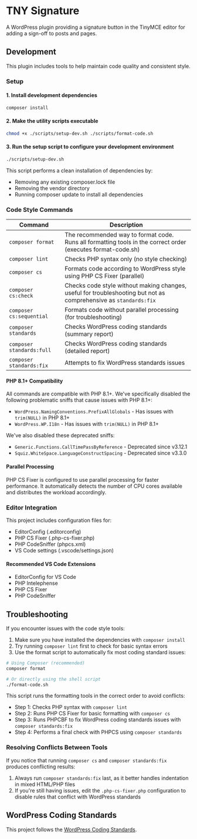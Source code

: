 # TNY Signature

A WordPress plugin providing a signature button in the TinyMCE editor for adding a sign-off to posts and pages.

## Development

This plugin includes tools to help maintain code quality and consistent style.

### Setup

#### 1. Install development dependencies

```bash
composer install
```

#### 2. Make the utility scripts executable

```bash
chmod +x ./scripts/setup-dev.sh ./scripts/format-code.sh
```

#### 3. Run the setup script to configure your development environment

```bash
./scripts/setup-dev.sh
```

This script performs a clean installation of dependencies by:

- Removing any existing composer.lock file
- Removing the vendor directory
- Running composer update to install all dependencies

### Code Style Commands

| Command | Description |
|---------|-------------|
| `composer format` | The recommended way to format code. Runs all formatting tools in the correct order (executes format-code.sh) |
| `composer lint` | Checks PHP syntax only (no style checking) |
| `composer cs` | Formats code according to WordPress style using PHP CS Fixer (parallel) |
| `composer cs:check` | Checks code style without making changes, useful for troubleshooting but not as comprehensive as `standards:fix` |
| `composer cs:sequential` | Formats code without parallel processing (for troubleshooting) |
| `composer standards` | Checks WordPress coding standards (summary report) |
| `composer standards:full` | Checks WordPress coding standards (detailed report) |
| `composer standards:fix` | Attempts to fix WordPress standards issues |

#### PHP 8.1+ Compatibility

All commands are compatible with PHP 8.1+. We've specifically disabled the following problematic sniffs that cause issues with PHP 8.1+:

- `WordPress.NamingConventions.PrefixAllGlobals` - Has issues with `trim(NULL)` in PHP 8.1+
- `WordPress.WP.I18n` - Has issues with `trim(NULL)` in PHP 8.1+

We've also disabled these deprecated sniffs:

- `Generic.Functions.CallTimePassByReference` - Deprecated since v3.12.1
- `Squiz.WhiteSpace.LanguageConstructSpacing` - Deprecated since v3.3.0

#### Parallel Processing

PHP CS Fixer is configured to use parallel processing for faster performance. It automatically detects the number of CPU cores available and distributes the workload accordingly.

### Editor Integration

This project includes configuration files for:

- EditorConfig (.editorconfig)
- PHP CS Fixer (.php-cs-fixer.php)
- PHP CodeSniffer (phpcs.xml)
- VS Code settings (.vscode/settings.json)

#### Recommended VS Code Extensions

- EditorConfig for VS Code
- PHP Intelephense
- PHP CS Fixer
- PHP CodeSniffer

## Troubleshooting

If you encounter issues with the code style tools:

1. Make sure you have installed the dependencies with `composer install`
2. Try running `composer lint` first to check for basic syntax errors
3. Use the format script to automatically fix most coding standard issues:

```bash
# Using Composer (recommended)
composer format

# Or directly using the shell script
./format-code.sh
```

This script runs the formatting tools in the correct order to avoid conflicts:

- Step 1: Checks PHP syntax with `composer lint`
- Step 2: Runs PHP CS Fixer for basic formatting with `composer cs`
- Step 3: Runs PHPCBF to fix WordPress coding standards issues with `composer standards:fix`
- Step 4: Performs a final check with PHPCS using `composer standards`

### Resolving Conflicts Between Tools

If you notice that running `composer cs` and `composer standards:fix` produces conflicting results:

1. Always run `composer standards:fix` last, as it better handles indentation in mixed HTML/PHP files
2. If you're still having issues, edit the `.php-cs-fixer.php` configuration to disable rules that conflict with WordPress standards

## WordPress Coding Standards

This project follows the [WordPress Coding Standards](https://developer.wordpress.org/coding-standards/wordpress-coding-standards/php/).

